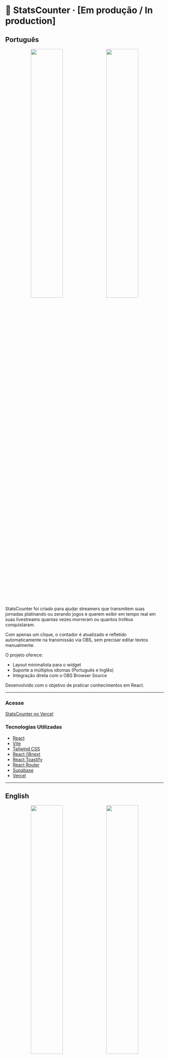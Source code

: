 # 🧮 StatsCounter · [Em produção / In production]

## Português

<p align="center">
  <img src="https://i.imgur.com/XDSO4Qu.png" width="45%" style="margin-right: 10px;" />
  <img src="https://i.imgur.com/Smvalo9.png" width="45%" />
</p>

StatsCounter foi criado para ajudar streamers que transmitem suas jornadas platinando ou zerando jogos e querem exibir em tempo real em suas livestreams quantas vezes morreram ou quantos troféus conquistaram.

Com apenas um clique, o contador é atualizado e refletido automaticamente na transmissão via OBS, sem precisar editar textos manualmente.

O projeto oferece:
- Layout minimalista para o widget
- Suporte a múltiplos idiomas (Português e Inglês)
- Integração direta com o OBS Browser Source

Desenvolvido com o objetivo de praticar conhecimentos em React.

---

### Acesse
[StatsCounter no Vercel](https://stats-counter-1zjj3adg4-enzogl7s-projects.vercel.app/)

### Tecnologias Utilizadas
- [React](https://reactjs.org/)
- [Vite](https://vitejs.dev/)
- [Tailwind CSS](https://tailwindcss.com/)
- [React i18next](https://react.i18next.com/)
- [React Toastify](https://fkhadra.github.io/react-toastify/)
- [React Router](https://reactrouter.com/)
- [Supabase](https://supabase.com/)
- [Vercel](https://vercel.com/)

---

## English

<p align="center">
  <img src="https://i.imgur.com/nsCK9BG.png" width="45%" style="margin-right: 10px;" />
  <img src="https://i.imgur.com/Smvalo9.png" width="45%" />
</p>

StatsCounter was built to help streamers track how many times they’ve died or how many trophies they've earned while broadcasting their journey through games.

With just one click, the counter is updated and displayed live in OBS, without the need to manually update any text.

Key Features:
- Minimalist widget layout that doesn’t clutter the stream
- Real-time updates
- Language selection (Portuguese and English)

This project was built as a way to put my React knowledge into practice.

---

### Access
[StatsCounter on Vercel](https://stats-counter-1zjj3adg4-enzogl7s-projects.vercel.app/)

### Technologies Used
- [React](https://reactjs.org/)
- [Vite](https://vitejs.dev/)
- [Tailwind CSS](https://tailwindcss.com/)
- [React i18next](https://react.i18next.com/)
- [React Toastify](https://fkhadra.github.io/react-toastify/)
- [React Router](https://reactrouter.com/)
- [Supabase](https://supabase.com/)
- [Vercel](https://vercel.com/)
